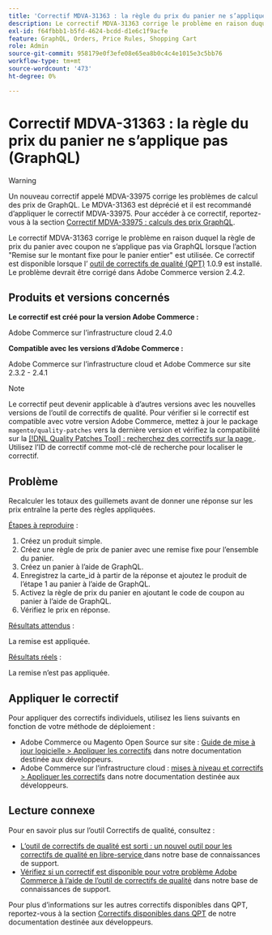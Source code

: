 ```yaml
---
title: 'Correctif MDVA-31363 : la règle du prix du panier ne s’applique pas (GraphQL)'
description: Le correctif MDVA-31363 corrige le problème en raison duquel la règle de prix du panier avec coupon ne s’applique pas via GraphQL lorsque l’action "Remise sur le montant fixe pour le panier entier" est utilisée. Ce correctif est disponible lorsque l’outil de correctifs de qualité (QPT) 1.0.9 est installé. Le problème devrait être corrigé dans Adobe Commerce version 2.4.2.
exl-id: f64fbbb1-b5fd-4624-bcdd-d1e6c1f9acfe
feature: GraphQL, Orders, Price Rules, Shopping Cart
role: Admin
source-git-commit: 958179e0f3efe08e65ea8b0c4c4e1015e3c5bb76
workflow-type: tm+mt
source-wordcount: '473'
ht-degree: 0%

---
```


# Correctif MDVA-31363 : la règle du prix du panier ne s’applique pas (GraphQL)

>[!WARNING]
>
>Un nouveau correctif appelé MDVA-33975 corrige les problèmes de calcul des prix de GraphQL. Le MDVA-31363 est déprécié et il est recommandé d’appliquer le correctif MDVA-33975. Pour accéder à ce correctif, reportez-vous à la section [Correctif MDVA-33975 : calculs des prix GraphQL](https://experienceleague.adobe.com/docs/commerce-knowledge-base/kb/support-tools/patches/mdva-33975-magento-patch-graphql-price-calculations.html).

Le correctif MDVA-31363 corrige le problème en raison duquel la règle de prix du panier avec coupon ne s’applique pas via GraphQL lorsque l’action &quot;Remise sur le montant fixe pour le panier entier&quot; est utilisée. Ce correctif est disponible lorsque l’ [outil de correctifs de qualité (QPT)](/help/announcements/adobe-commerce-announcements/magento-quality-patches-released-new-tool-to-self-serve-quality-patches.md) 1.0.9 est installé. Le problème devrait être corrigé dans Adobe Commerce version 2.4.2.

## Produits et versions concernés

**Le correctif est créé pour la version Adobe Commerce :**

Adobe Commerce sur l’infrastructure cloud 2.4.0

**Compatible avec les versions d’Adobe Commerce :**

Adobe Commerce sur l’infrastructure cloud et Adobe Commerce sur site 2.3.2 - 2.4.1

>[!NOTE]
>
>Le correctif peut devenir applicable à d’autres versions avec les nouvelles versions de l’outil de correctifs de qualité. Pour vérifier si le correctif est compatible avec votre version Adobe Commerce, mettez à jour le package `magento/quality-patches` vers la dernière version et vérifiez la compatibilité sur la [[!DNL Quality Patches Tool] : recherchez des correctifs sur la page ](https://devdocs.magento.com/quality-patches/tool.html#patch-grid). Utilisez l’ID de correctif comme mot-clé de recherche pour localiser le correctif.

## Problème

Recalculer les totaux des guillemets avant de donner une réponse sur les prix entraîne la perte des règles appliquées.

<u>Étapes à reproduire</u> :

1. Créez un produit simple.
1. Créez une règle de prix de panier avec une remise fixe pour l’ensemble du panier.
1. Créez un panier à l’aide de GraphQL.
1. Enregistrez la carte\_id à partir de la réponse et ajoutez le produit de l’étape 1 au panier à l’aide de GraphQL.
1. Activez la règle de prix du panier en ajoutant le code de coupon au panier à l’aide de GraphQL.
1. Vérifiez le prix en réponse.

<u>Résultats attendus</u> :

La remise est appliquée.

<u>Résultats réels</u> :

La remise n’est pas appliquée.

## Appliquer le correctif

Pour appliquer des correctifs individuels, utilisez les liens suivants en fonction de votre méthode de déploiement :

* Adobe Commerce ou Magento Open Source sur site : [Guide de mise à jour logicielle > Appliquer les correctifs](https://devdocs.magento.com/guides/v2.4/comp-mgr/patching/mqp.html) dans notre documentation destinée aux développeurs.
* Adobe Commerce sur l’infrastructure cloud : [mises à niveau et correctifs > Appliquer les correctifs](https://devdocs.magento.com/cloud/project/project-patch.html) dans notre documentation destinée aux développeurs.

## Lecture connexe

Pour en savoir plus sur l’outil Correctifs de qualité, consultez :

* [ L’outil de correctifs de qualité est sorti : un nouvel outil pour les correctifs de qualité en libre-service ](/help/announcements/adobe-commerce-announcements/magento-quality-patches-released-new-tool-to-self-serve-quality-patches.md) dans notre base de connaissances de support.
* [Vérifiez si un correctif est disponible pour votre problème Adobe Commerce à l’aide de l’outil de correctifs de qualité](/help/support-tools/patches-available-in-qpt-tool/check-patch-for-magento-issue-with-magento-quality-patches.md) dans notre base de connaissances de support.

Pour plus d’informations sur les autres correctifs disponibles dans QPT, reportez-vous à la section [Correctifs disponibles dans QPT](https://devdocs.magento.com/quality-patches/tool.html#patch-grid) de notre documentation destinée aux développeurs.
